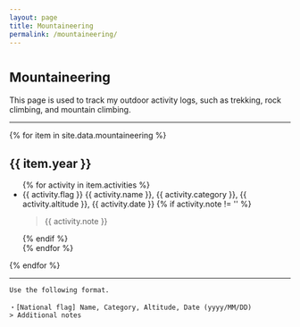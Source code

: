 ```yaml
---
layout: page
title: Mountaineering
permalink: /mountaineering/
---
```


<h1><small>Mountaineering</small></h1>

This page is used to track my outdoor activity logs, such as trekking, rock climbing, and mountain climbing.

---

{% for item in site.data.mountaineering %}
<h2>{{ item.year }}</h2>
<ul>
{% for activity in item.activities %}
<li>{{ activity.flag }} {{ activity.name }}, {{ activity.category }}, {{ activity.altitude }}, {{ activity.date }}
{% if activity.note != '' %}
<blockquote><p>{{ activity.note }}</p></blockquote>
{% endif %}
</li>
{% endfor %}
</ul>
{% endfor %}

---

```
Use the following format.

・[National flag] Name, Category, Altitude, Date (yyyy/MM/DD)
> Additional notes
```
